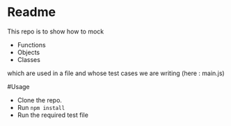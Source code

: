 # Readme
This repo is to show how to mock
* Functions
* Objects 
* Classes 

which are used in a file and whose test cases we are writing (here : main.js)


#Usage
* Clone the repo.
* Run ```npm install```
* Run the required test file